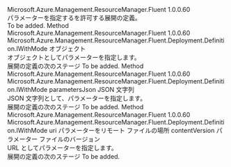 <Type Name="IWithParameters" FullName="Microsoft.Azure.Management.ResourceManager.Fluent.Deployment.Definition.IWithParameters">
  <TypeSignature Language="C#" Value="public interface IWithParameters" />
  <TypeSignature Language="ILAsm" Value=".class public interface auto ansi abstract IWithParameters" />
  <TypeSignature Language="DocId" Value="T:Microsoft.Azure.Management.ResourceManager.Fluent.Deployment.Definition.IWithParameters" />
  <TypeSignature Language="VB.NET" Value="Public Interface IWithParameters" />
  <TypeSignature Language="F#" Value="type IWithParameters = interface" />
  <AssemblyInfo>
    <AssemblyName>Microsoft.Azure.Management.ResourceManager.Fluent</AssemblyName>
    <AssemblyVersion>1.0.0.60</AssemblyVersion>
  </AssemblyInfo>
  <Interfaces />
  <Docs>
    <summary>
            パラメーターを指定するを許可する展開の定義。
            </summary>
    <remarks>To be added.</remarks>
  </Docs>
  <Members>
    <Member MemberName="WithParameters">
      <MemberSignature Language="C#" Value="public Microsoft.Azure.Management.ResourceManager.Fluent.Deployment.Definition.IWithMode WithParameters (object parameters);" />
      <MemberSignature Language="ILAsm" Value=".method public hidebysig newslot virtual instance class Microsoft.Azure.Management.ResourceManager.Fluent.Deployment.Definition.IWithMode WithParameters(object parameters) cil managed" />
      <MemberSignature Language="DocId" Value="M:Microsoft.Azure.Management.ResourceManager.Fluent.Deployment.Definition.IWithParameters.WithParameters(System.Object)" />
      <MemberSignature Language="VB.NET" Value="Public Function WithParameters (parameters As Object) As IWithMode" />
      <MemberSignature Language="F#" Value="abstract member WithParameters : obj -&gt; Microsoft.Azure.Management.ResourceManager.Fluent.Deployment.Definition.IWithMode" Usage="iWithParameters.WithParameters parameters" />
      <MemberType>Method</MemberType>
      <AssemblyInfo>
        <AssemblyName>Microsoft.Azure.Management.ResourceManager.Fluent</AssemblyName>
        <AssemblyVersion>1.0.0.60</AssemblyVersion>
      </AssemblyInfo>
      <ReturnValue>
        <ReturnType>Microsoft.Azure.Management.ResourceManager.Fluent.Deployment.Definition.IWithMode</ReturnType>
      </ReturnValue>
      <Parameters>
        <Parameter Name="parameters" Type="System.Object" />
      </Parameters>
      <Docs>
        <param name="parameters">オブジェクト</param>
        <summary>
            オブジェクトとしてパラメーターを指定します。
            </summary>
        <returns>展開の定義の次のステージ</returns>
        <remarks>To be added.</remarks>
      </Docs>
    </Member>
    <Member MemberName="WithParameters">
      <MemberSignature Language="C#" Value="public Microsoft.Azure.Management.ResourceManager.Fluent.Deployment.Definition.IWithMode WithParameters (string parametersJson);" />
      <MemberSignature Language="ILAsm" Value=".method public hidebysig newslot virtual instance class Microsoft.Azure.Management.ResourceManager.Fluent.Deployment.Definition.IWithMode WithParameters(string parametersJson) cil managed" />
      <MemberSignature Language="DocId" Value="M:Microsoft.Azure.Management.ResourceManager.Fluent.Deployment.Definition.IWithParameters.WithParameters(System.String)" />
      <MemberSignature Language="VB.NET" Value="Public Function WithParameters (parametersJson As String) As IWithMode" />
      <MemberSignature Language="F#" Value="abstract member WithParameters : string -&gt; Microsoft.Azure.Management.ResourceManager.Fluent.Deployment.Definition.IWithMode" Usage="iWithParameters.WithParameters parametersJson" />
      <MemberType>Method</MemberType>
      <AssemblyInfo>
        <AssemblyName>Microsoft.Azure.Management.ResourceManager.Fluent</AssemblyName>
        <AssemblyVersion>1.0.0.60</AssemblyVersion>
      </AssemblyInfo>
      <ReturnValue>
        <ReturnType>Microsoft.Azure.Management.ResourceManager.Fluent.Deployment.Definition.IWithMode</ReturnType>
      </ReturnValue>
      <Parameters>
        <Parameter Name="parametersJson" Type="System.String" />
      </Parameters>
      <Docs>
        <param name="parametersJson">parametersJson JSON 文字列</param>
        <summary>
            JSON 文字列として、パラメーターを指定します。
            </summary>
        <returns>展開の定義の次のステージ</returns>
        <remarks>To be added.</remarks>
      </Docs>
    </Member>
    <Member MemberName="WithParametersLink">
      <MemberSignature Language="C#" Value="public Microsoft.Azure.Management.ResourceManager.Fluent.Deployment.Definition.IWithMode WithParametersLink (string uri, string contentVersion);" />
      <MemberSignature Language="ILAsm" Value=".method public hidebysig newslot virtual instance class Microsoft.Azure.Management.ResourceManager.Fluent.Deployment.Definition.IWithMode WithParametersLink(string uri, string contentVersion) cil managed" />
      <MemberSignature Language="DocId" Value="M:Microsoft.Azure.Management.ResourceManager.Fluent.Deployment.Definition.IWithParameters.WithParametersLink(System.String,System.String)" />
      <MemberSignature Language="VB.NET" Value="Public Function WithParametersLink (uri As String, contentVersion As String) As IWithMode" />
      <MemberSignature Language="F#" Value="abstract member WithParametersLink : string * string -&gt; Microsoft.Azure.Management.ResourceManager.Fluent.Deployment.Definition.IWithMode" Usage="iWithParameters.WithParametersLink (uri, contentVersion)" />
      <MemberType>Method</MemberType>
      <AssemblyInfo>
        <AssemblyName>Microsoft.Azure.Management.ResourceManager.Fluent</AssemblyName>
        <AssemblyVersion>1.0.0.60</AssemblyVersion>
      </AssemblyInfo>
      <ReturnValue>
        <ReturnType>Microsoft.Azure.Management.ResourceManager.Fluent.Deployment.Definition.IWithMode</ReturnType>
      </ReturnValue>
      <Parameters>
        <Parameter Name="uri" Type="System.String" />
        <Parameter Name="contentVersion" Type="System.String" />
      </Parameters>
      <Docs>
        <param name="uri">uri パラメーターをリモート ファイルの場所</param>
        <param name="contentVersion">contentVersion パラメーター ファイルのバージョン</param>
        <summary>
            URL としてパラメーターを指定します。
            </summary>
        <returns>展開の定義の次のステージ</returns>
        <remarks>To be added.</remarks>
      </Docs>
    </Member>
  </Members>
</Type>